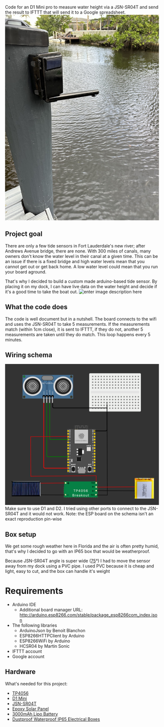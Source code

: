 Code for an D1 Mini pro to measure water height via a JSN-SR04T and send the result to IFTTT that will send it to a Google spreadsheet.
![enter image description here](https://github.com/sylvainkalache/water-height-sensor/blob/main/sensor-final-form.jpg?raw=true)

## Project goal

There are only a few tide sensors in Fort Lauderdale's new river; after Andrews Avenue bridge, there are none. With 300 miles of canals, many owners don't know the water level in their canal at a given time. This can be an issue if there is a fixed bridge and high water levels mean that you cannot get out or get back home. A low water level could mean that you run your board aground.

That's why I decided to build a custom made arduino-based tide sensor. By placing it on my dock, I can have live data on the water height and decide if it's a good time to take the boat out.
![enter image description here](https://github.com/sylvainkalache/water-height-sensor/blob/main/Tide-predictions-sensors-Fort-lauderdale.png?raw=true)

## What the code does
The code is well document but in a nutshell. The board connects to the wifi and uses the JSN-SR04T to take 5 measurements. If the measurements match (within 1cm close), it is sent to IFTTT, if they do not, another 5 measurements are taken until they do match. This loop happens every 5 minutes.

## Wiring schema
![enter image description here](https://github.com/sylvainkalache/water-height-sensor/blob/main/water-height-sensor.png?raw=true)
Make sure to use D1 and D2. I tried using other ports to connect to the JSN-SR04T and it would not work.
Note: the ESP board on the schema isn't an exact reproduction pin-wise

## Box setup
We get some rough weather here in Florida and the air is often pretty humid, that's why I decided to go with an IP65 box that would be weatherproof.

 Because JSN-SR04T angle is super wide ([75](https://components101.com/sites/default/files/component_datasheet/JSN-SR04-Datasheet.pdf)°) I had to move the sensor away from my dock using a PVC pipe. I used PVC because it is cheap and light, easy to cut, and the box can handle it's weight

# Requirements
 - Arduino IDE
	 - Additional board manager URL: http://arduino.esp8266.com/stable/package_esp8266com_index.json
- The following libraries
	- ArduinoJson by Benoit Blanchon
	- ESP8266HTTPClient by Arduino
	- ESP8266WiFi by Arduino
	- HCSR04 by Martin Sonic
- IFTTT account
- Google account


## Hardware

What's needed for this project:
 - [TP4056](https://www.amazon.com/dp/B07PKND8KG?psc=1&amp;ref=ppx_yo2ov_dt_b_product_details&_encoding=UTF8&tag=skalache-20&linkCode=ur2&linkId=0cd9ea27e7e32310099742a9da0997c5&camp=1789&creative=9325)
 - [D1 Mini](https://www.amazon.com/Aokin-ESP8266-Internet-Development-Compatible/dp/B08MKLRSNH/?&_encoding=UTF8&tag=skalache-20&linkCode=ur2&linkId=f55a3bd9716e2a400b340a83700be39d&camp=1789&creative=9325)
 - [JSN-SR04T](https://www.amazon.com/dp/B07X5H77T7?psc=1&ref=ppx_yo2ov_dt_b_product_details)
- [Epoxy Solar Panel](https://www.amazon.com/dp/B0736W4HK1?psc=1&amp;ref=ppx_yo2ov_dt_b_product_details&_encoding=UTF8&tag=skalache-20&linkCode=ur2&linkId=1b6a063d330a6bee1932e44322e985bc&camp=1789&creative=9325)
 - [3000mAh Lipo Battery](https://www.amazon.com/dp/B09FL7QD88?psc=1&amp;ref=ppx_yo2ov_dt_b_product_details&_encoding=UTF8&tag=skalache-20&linkCode=ur2&linkId=e7640aea0cdd5f3e846f88d6d76a85e0&camp=1789&creative=9325)
 - [Dustproof Waterproof IP65 Electrical Boxes](%22https://www.amazon.com/dp/B0736W4HK1?psc=1&amp;ref=ppx_yo2ov_dt_b_product_details&_encoding=UTF8&tag=skalache-20&linkCode=ur2&linkId=1b6a063d330a6bee1932e44322e985bc&camp=1789&creative=9325)
